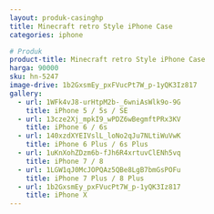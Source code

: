 ```yaml
---
layout: produk-casinghp
title: Minecraft retro Style iPhone Case
categories: iphone

# Produk
product-title: Minecraft retro Style iPhone Case
harga: 90000
sku: hn-5247
image-drive: 1b2GxsmEy_pxFVucPt7W_p-1yQK3Iz817
gallery:
  - url: 1WFk4vJ8-urHtpM2b-_6wniAsWlk9o-9G
    title: iPhone 5 / 5s / SE
  - url: 13cze2Xj_mpkI9_wPDZ6wBegmftPRx3KV
    title: iPhone 6 / 6s
  - url: 140xzdXYEIVslL_loNo2qJu7NLtiWuVwK
    title: iPhone 6 Plus / 6s Plus
  - url: 1uKnXohZDzm6b-fJh6R4xrtuvClENh5vq
    title: iPhone 7 / 8
  - url: 1LGW1qJ0McJOPQAz5QBe8LgB7bmGsPOFu
    title: iPhone 7 Plus / 8 Plus
  - url: 1b2GxsmEy_pxFVucPt7W_p-1yQK3Iz817
    title: iPhone X
---
```

